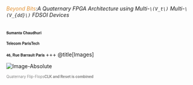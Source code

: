 ###### <span style="color:#e49436">Beyond Bits</span>:A Quaternary FPGA Architecture using Multi-`\(V_t\)` Multi-`\(V_{dd}\)` FDSOI Devices
<span style="font-family:Helvetica Neue; font-size:0.7em;font-weight:bold"> Sumanta Chaudhuri </b></span>

<span style="font-family:Helvetica Neue; font-size:0.7em;font-weight:bold"> Telecom ParisTech </b></span>

<span style="font-family:Helvetica Neue; font-size:0.7em; font-weight:bold"> 46, Rue Barrault Paris  </b></span>
+++
@title[Images]


![Image-Absolute](https://perso.telecom-paristech.fr/chaudhur/tmp/4VL_FF.svg)

<span style="color:gray; font-size:0.7em">Quaternary Flip-Flops<b>CLK and Reset is combined</b></span>


